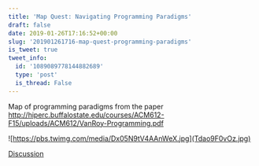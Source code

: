 ```yaml
---
title: 'Map Quest: Navigating Programming Paradigms'
draft: false
date: 2019-01-26T17:16:52+00:00
slug: '201901261716-map-quest-programming-paradigms'
is_tweet: true
tweet_info:
  id: '1089089778144882689'
  type: 'post'
  is_thread: False
---
```




Map of programming paradigms from the paper <http://hiperc.buffalostate.edu/courses/ACM612-F15/uploads/ACM612/VanRoy-Programming.pdf> 

![https://pbs.twimg.com/media/Dx05N9tV4AAnWeX.jpg](Tdao9F0vOz.jpg)

[Discussion](https://x.com/sytelus/status/1089089778144882689)
